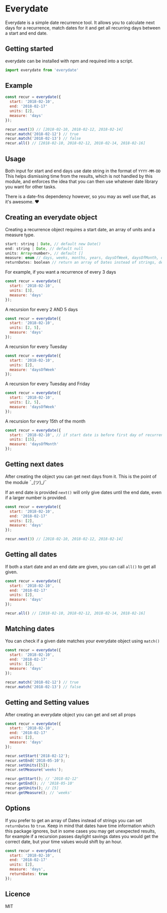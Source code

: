 # Everydate

Everydate is a simple date recurrence tool.
It allows you to calculate next days for a recurrence, 
match dates for it and get all recurring days between a start and end date.

## Getting started

everydate can be installed with npm and required into a script.
```js
import everydate from 'everydate'
```

## Example

```js
const recur = everydate({
  start: '2018-02-10',
  end: '2018-02-17'
  units: [2],
  measure: 'days'
});

recur.next(3) // [2018-02-10, 2018-02-12, 2018-02-14]
recur.match('2018-02-12') // true
recur.match('2018-02-13') // false
recur.all() // [2018-02-10, 2018-02-12, 2018-02-14, 2018-02-16]
```

## Usage

Both input for start and end days use date string in the format of `YYYY-MM-DD`
This helps dismissing time from the results, which is not handled by this module,
and enforces the idea that you can then use whatever date library you want for other tasks.

There is a date-fns dependency however, so you may as well use that, as it's awesome. ❤️

## Creating an everydate object

Creating a recurrence object requires a start date, an array of units and a measure type.

```js
start: string | Date, // default new Date()
end: string | Date, // default null
units: Array<number>, // default []
measure: enum // days, weeks, months, years, daysOfWeek, daysOfMonth, default null
returnDates: boolean // return an array of Dates instead of strings, default false.
```

For example, if you want a recurrence of every 3 days
```js
const recur = everydate({
  start: '2018-02-10',
  units: [3],
  measure: 'days'
});
```

A recursion for every 2 AND 5 days
```js
const recur = everydate({
  start: '2018-02-10',
  units: [2, 5],
  measure: 'days'
});
```

A recursion for every Tuesday
```js
const recur = everydate({
  start: '2018-02-10',
  units: [2],
  measure: 'daysOfWeek'
});
```

A recursion for every Tuesday and Friday
```js
const recur = everydate({
  start: '2018-02-10',
  units: [2, 5],
  measure: 'daysOfWeek'
});
```

A recursion for every 15th of the month
```js
const recur = everydate({
  start: '2018-02-10', // if start date is before first day of recurrence it will not be outputted in the results.
  units: [15],
  measure: 'daysOfMonth'
});
```

## Getting next dates

After creating the object you can get next days from it.
This is the point of the module ¯\_(ツ)_/¯

If an end date is provided `next()` will only give dates until the end date, 
even if a larger number is provided.

```js
const recur = everydate({
  start: '2018-02-10',
  end: '2018-02-17'
  units: [2],
  measure: 'days'
});

recur.next(3) // [2018-02-10, 2018-02-12, 2018-02-14]
```

## Getting all dates

If both a start date and an end date are given, you can call `all()` to get all given.

```js
const recur = everydate({
  start: '2018-02-10',
  end: '2018-02-17'
  units: [2],
  measure: 'days'
});

recur.all() // [2018-02-10, 2018-02-12, 2018-02-14, 2018-02-16]
```

## Matching dates

You can check if a given date matches your everydate object using `match()`

```js
const recur = everydate({
  start: '2018-02-10',
  end: '2018-02-17'
  units: [2],
  measure: 'days'
});

recur.match('2018-02-12') // true
recur.match('2018-02-13') // false
```

## Getting and Setting values

After creating an everydate object you can get and set all props

```js
const recur = everydate({
  start: '2018-02-10',
  end: '2018-02-17'
  units: [2],
  measure: 'days'
});

recur.setStart('2018-02-12');
recur.setEnd('2018-05-10');
recur.setUnits([5]);
recur.setMeasure('weeks');

recur.getStart(); // '2018-02-12'
recur.getEnd(); // '2018-05-10'
recur.getUnits(); // [5]
recur.getMeasure(); // 'weeks'
```

## Options

If you prefer to get an array of Dates instead of strings you can set `returnDates` to `true`.
Keep in mind that dates have time information which this package ignores, 
but in some cases you may get unexpected results, for example if a recursion passes daylight savings dates you would get the correct date, but your time values would shift by an hour.

```js
const recur = everydate({
  start: '2018-02-10',
  end: '2018-02-17'
  units: [2],
  measure: 'days',
  returnDates: true
});
```

## Licence

MIT